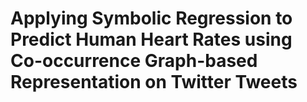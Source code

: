 # Applying Symbolic Regression to Predict Human Heart Rates using Co-occurrence Graph-based Representation on Twitter Tweets
